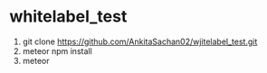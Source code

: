 # whitelabel_test
1. git clone https://github.com/AnkitaSachan02/wjitelabel_test.git
2. meteor npm install
3. meteor